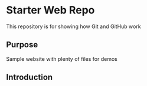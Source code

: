 # Starter Web Repo

This repository is for showing how Git and GitHub work

## Purpose

Sample website with plenty of files for demos

## Introduction
